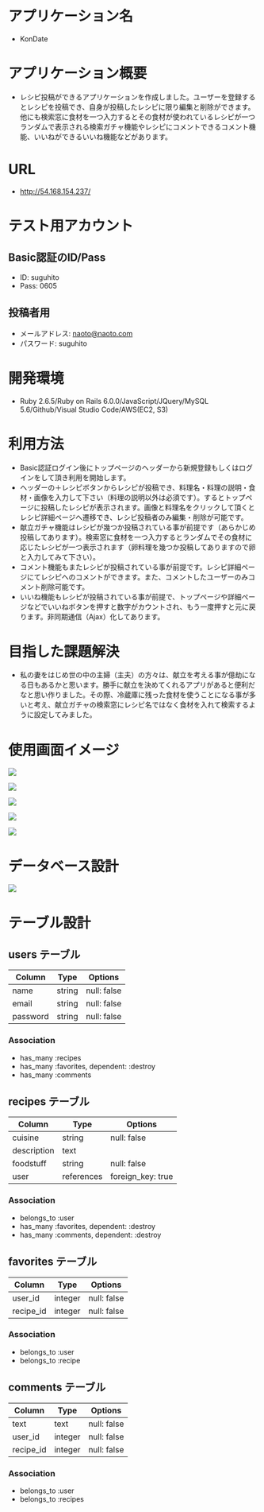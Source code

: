 # アプリケーション名

- KonDate

# アプリケーション概要

- レシピ投稿ができるアプリケーションを作成しました。ユーザーを登録するとレシピを投稿でき、自身が投稿したレシピに限り編集と削除ができます。他にも検索窓に食材を一つ入力するとその食材が使われているレシピが一つランダムで表示される検索ガチャ機能やレシピにコメントできるコメント機能、いいねができるいいね機能などがあります。

# URL

- http://54.168.154.237/

# テスト用アカウント

## Basic認証のID/Pass

- ID: suguhito
- Pass: 0605

## 投稿者用

- メールアドレス: naoto@naoto.com
- パスワード: suguhito

# 開発環境

- Ruby 2.6.5/Ruby on Rails 6.0.0/JavaScript/JQuery/MySQL 5.6/Github/Visual Studio Code/AWS(EC2, S3)

# 利用方法

- Basic認証ログイン後にトップページのヘッダーから新規登録もしくはログインをして頂き利用を開始します。
- ヘッダーの＋レシピボタンからレシピが投稿でき、料理名・料理の説明・食材・画像を入力して下さい（料理の説明以外は必須です）。するとトップページに投稿したレシピが表示されます。画像と料理名をクリックして頂くとレシピ詳細ページへ遷移でき、レシピ投稿者のみ編集・削除が可能です。
- 献立ガチャ機能はレシピが幾つか投稿されている事が前提です（あらかじめ投稿してあります）。検索窓に食材を一つ入力するとランダムでその食材に応じたレシピが一つ表示されます（卵料理を幾つか投稿してありますので卵と入力してみて下さい）。
- コメント機能もまたレシピが投稿されている事が前提です。レシピ詳細ページにてレシピへのコメントができます。また、コメントしたユーザーのみコメント削除可能です。
- いいね機能もレシピが投稿されている事が前提で、トップページや詳細ページなどでいいねボタンを押すと数字がカウントされ、もう一度押すと元に戻ります。非同期通信（Ajax）化してあります。

# 目指した課題解決

- 私の妻をはじめ世の中の主婦（主夫）の方々は、献立を考える事が億劫になる日もあるかと思います。勝手に献立を決めてくれるアプリがあると便利だなと思い作りました。その際、冷蔵庫に残った食材を使うことになる事が多いと考え、献立ガチャの検索窓にレシピ名ではなく食材を入れて検索するように設定してみました。

# 使用画面イメージ

![](https://i.gyazo.com/a1af9006927b2a27374d283f01a81a97.jpg)

![](https://i.gyazo.com/fd7d4763c196143737cb35321c65a0f5.jpg)

![](https://i.gyazo.com/08a6630de6d399628fc5abefad13f5a3.png)

![](https://i.gyazo.com/0e7da8d9b4efa6220f304390188e39f8.png)

![](https://i.gyazo.com/08875c39eb46cf839d0f2da52b51b51b.jpg)

# データベース設計

![](https://i.gyazo.com/502a05c2c31cf3aa12d1268d8b279cad.png)

# テーブル設計

## users テーブル

| Column      | Type    | Options     |
| ----------- | ------- | ----------- |
| name        | string  | null: false |
| email       | string  | null: false |
| password    | string  | null: false |

### Association

- has_many :recipes
- has_many :favorites, dependent: :destroy
- has_many :comments

## recipes テーブル

| Column      | Type       | Options           |
| ----------- | ---------- | ----------------- |
| cuisine     | string     | null: false       |
| description | text       |                   |
| foodstuff   | string     | null: false       |
| user        | references | foreign_key: true |

### Association

- belongs_to :user
- has_many :favorites, dependent: :destroy
- has_many :comments, dependent: :destroy

## favorites テーブル

| Column    | Type    | Options     |
| --------- | ------- | ----------- |
| user_id   | integer | null: false |
| recipe_id | integer | null: false |

### Association

- belongs_to :user
- belongs_to :recipe

## comments テーブル

| Column    | Type    | Options     |
| --------- | ------- | ----------- |
| text      | text    | null: false |
| user_id   | integer | null: false |
| recipe_id | integer | null: false |

### Association

- belongs_to :user
- belongs_to :recipes
